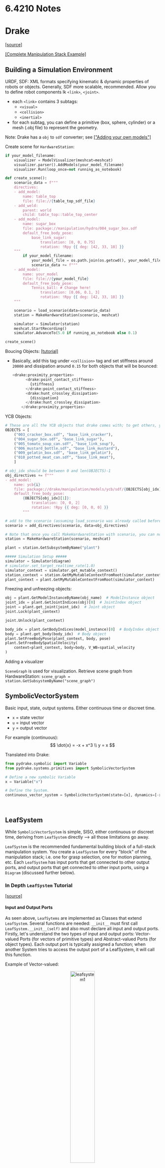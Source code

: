 # 6.4210 Notes

# Drake
[[source]](https://deepnote.com/workspace/michael-zengs-workspace-61364779-69ef-470a-9f8e-02bf2b4f369c/project/Tutorials-Duplicate-9e3ac27c-cff2-4df4-b6f4-6c867be9f48b/notebook/dynamical_systems-28a9f57bd802463689944ad6a8e289c2)

[[Complete Manipulation Stack Example]](https://github.com/barci2/6.4210-Robotic-Manipulation)

## Building a Simulation Environment
URDF, SDF: XML formats specifying kinematic & dynamic properties of robots or objects. Generally, SDF more scalable, recommended. Allow you to define robot components lk `<link>`, `<joint>`.
 - each `<link>` contains 3 subtags:
   - `<visual>`
   - `<collision>`
   - `<inertial>`
 - for each subtag, you can define a primitive (box, sphere, cylinder) or a mesh (.obj file) to represent the geometry.

Note: Drake has a `obj` to `sdf` converter; see [["Adding your own models"]](https://deepnote.com/workspace/michael-zengs-workspace-61364779-69ef-470a-9f8e-02bf2b4f369c/project/07-Mobile-Manipulation-Duplicate-5c805ffd-a57a-462d-9967-b976b6901885/notebook/adding_models-72b973669b0c497eb201cd7a06e0c0d5#7132d9322db34d2e96ff141897e095aa)

Create scene for `HardwareStation`:
```python
if your_model_filename:
    visualizer = ModelVisualizer(meshcat=meshcat)
    visualizer.parser().AddModels(your_model_filename)
    visualizer.Run(loop_once=not running_as_notebook)

def create_scene():
    scenario_data = f"""
    directives:
    - add_model:
        name: table_top
        file: file://{table_top_sdf_file}
    - add_weld:
        parent: world
        child: table_top::table_top_center
    - add_model:
        name: sugar_box
        file: package://manipulation/hydro/004_sugar_box.sdf
        default_free_body_pose:
            base_link_sugar:
                translation: [0, 0, 0.75]
                rotation: !Rpy {{ deg: [42, 33, 18] }}    
    """
        if your_model_filename:
            your_model_file = os.path.join(os.getcwd(), your_model_filename)
            scenario_data += f"""
    - add_model:
        name: your_model
        file: file://{your_model_file}
        default_free_body_pose:
            Tennis_ball: # Change here!
                translation: [0.06, 0.1, 3]
                rotation: !Rpy {{ deg: [42, 33, 18] }}    
    """

    scenario = load_scenario(data=scenario_data)
    station = MakeHardwareStation(scenario, meshcat)

    simulator = Simulator(station)
    meshcat.StartRecording()
    simulator.AdvanceTo(5.0 if running_as_notebook else 0.1)

create_scene()
```

Boucing Objects: [[tutorial]](https://deepnote.com/workspace/michael-zengs-workspace-61364779-69ef-470a-9f8e-02bf2b4f369c/project/08-Manipulator-Control-Duplicate-73cee354-3b90-4758-a44c-77cf43419f28/notebook/bounce-373d609526a84e3c8efc451d0a52d97c?)
- Basically, add this tag under `<collision>` tag and set stiffness around `20000` and dissipation around `0.15` for both objects that will be bounced:
    ```python
    <drake:proximity_properties>
          <drake:point_contact_stiffness>
            {stiffness}
          </drake:point_contact_stiffness>
          <drake:hunt_crossley_dissipation>
            {dissipation}
          </drake:hunt_crossley_dissipation>
        </drake:proximity_properties>
    ```

YCB Objects:
```python
# These are all the YCB objects that drake comes with; to get others, you'll need to download them from the YCB website and convert them to SDFs
OBJECTS = [
    ("003_cracker_box.sdf", "base_link_cracker"),
    ("004_sugar_box.sdf", "base_link_sugar"),
    ("005_tomato_soup_can.sdf", "base_link_soup"),
    ("006_mustard_bottle.sdf", "base_link_mustard"),
    ("009_gelatin_box.sdf", "base_link_gelatin"),
    ("010_potted_meat_can.sdf", "base_link_meat"),
    ]

# obj_idx should be between 0 and len(OBJECTS)-1
obj_directives += f"""
- add_model:
    name: ycb{i}
    file: package://drake/manipulation/models/ycb/sdf/{OBJECTS[obj_idx][0]}
    default_free_body_pose:
        {OBJECTS[obj_idx][1]}:
            translation: [0, 0, 2]
            rotation: !Rpy {{ deg: [0, 0, 0] }}
        """

# add to the scenario (assuming load_scenario was already called before this).
scenario = add_directives(scenario, data=obj_directives)

# Note that once you call MakeHardwareStation with scenario, you can no longer modify the scenario or add objs or anything
station = MakeHardwareStation(scenario, meshcat)

plant = station.GetSubsystemByName("plant")

##### Simulation Setup #####
simulator = Simulator(diagram)
# simulator.set_target_realtime_rate(1.0)
simulator_context = simulator.get_mutable_context()
station_context = station.GetMyMutableContextFromRoot(simulator_context)
plant_context = plant.GetMyMutableContextFromRoot(simulator_context)
```

Freezing and unfreezing objects:
```python
obj = plant.GetModelInstanceByName(obj_name)  # ModelInstance object
joint_idx = plant.GetJointIndices(obj)[0]  # JointIndex object
joint = plant.get_joint(joint_idx)  # Joint object
joint.Lock(plant_context)

joint.Unlock(plant_context)

body_idx = plant.GetBodyIndices(model_instance)[0]  # BodyIndex object
body = plant.get_body(body_idx)  # Body object
plant.SetFreeBodyPose(plant_context, body, pose)
plant.SetFreeBodySpatialVelocity(
    context=plant_context, body=body, V_WB=spatial_velocity
)
```

Adding a visualizer

`SceneGraph` is used for visualization. Retrieve scene graph from HardwareStation: `scene_graph = station.GetSubsystemByName("scene_graph")`

## SymbolicVectorSystem
Basic input, state, output systems. Either continuous time or discreet time.

- `x` = state vector
- `u` = input vector
- `y` = output vector

For example (continuous):
$$
\dot{x} = -x + x^3
\\
y = x
$$

Translated into Drake:
```python
from pydrake.symbolic import Variable
from pydrake.systems.primitives import SymbolicVectorSystem

# Define a new symbolic Variable
x = Variable("x")

# Define the System.  
continuous_vector_system = SymbolicVectorSystem(state=[x], dynamics=[-x + x**3], output=[x])
```
<br />

## LeafSystem
While `SymbolicVectorSystem` is simple, SISO, either continuous or discreet time, deriving from `LeafSystem` directly --> all those limitations go away.

`LeafSystem` is the recommended fundamental building block of a full-stack manipulation system. You create a `LeafSystem` for every "block" of the manipulation stack; i.e. one for grasp selection, one for motion planning, etc. Each `LeafSystem` has input ports that get connected to other output ports, and output ports that get connected to other input ports, using a `Diagram` (discussed further below).

### In Depth `LeafSystem` Tutorial

[[source]](https://deepnote.com/workspace/Drake-0b3b2c53-a7ad-441b-80f8-bf8350752305/project/Tutorials-2b4fc509-aef2-417d-a40d-6071dfed9199/notebook/authoring_leaf_systems-787b2beb96614272980bf234d3a65e33?)

#### Input and Output Ports

As seen above, `LeafSytems` are implemented as Classes that extend `LeafSystem`. Several functions are needed: `__init__` must first call `LeafSystem.__init__(self)` and also must declare all input and output ports. Firstly, let's understand the two types of input and output ports: Vector-valued Ports (for vectors of primitive types) and Abstract-valued Ports (for object types). Each output port is typically assigned a function; when another System tries to access the output port of a LeafSystem, it will call this function.

Example of Vector-valued:
<center><img src="leafsystem1.png" alt="leafsystem1" style="width:40%" /></center><br />

```python
class MyAdder(LeafSystem):
    def __init__(self):
        super().__init__()  # Don't forget to initialize the base class.
        self._a_port = self.DeclareVectorInputPort(name="a", size=2)
        self._b_port = self.DeclareVectorInputPort(name="b", size=2)
        self.DeclareVectorOutputPort(name="sum", size=2, calc=self.CalcSum)
        self.DeclareVectorOutputPort(name="difference",
                                     size=2,
                                     calc=self.CalcDifference)

    def CalcSum(self, context, output):
        # Evaluate the input ports to obtain the 2x1 vectors.
        a = self._a_port.Eval(context)
        b = self._b_port.Eval(context)

        # Write the sum into the output vector.
        output.SetFromVector(a + b)

    def CalcDifference(self, context, output):
        # Evaluate the input ports to obtain the 2x1 vectors.
        a = self._a_port.Eval(context)
        b = self._b_port.Eval(context)

        # Write the difference into output vector.
        output.SetFromVector(a - b)

# Construct an instance of this system and a context.
system = MyAdder()
context = system.CreateDefaultContext()

# Fix the input ports to some constant values.
system.GetInputPort("a").FixValue(context, [3, 4])
system.GetInputPort("b").FixValue(context, [1, 2])

# Evaluate the output ports.
print(f"sum: {system.GetOutputPort('sum').Eval(context)}")
print(f"difference: {system.GetOutputPort('difference').Eval(context)}")
```

Has 2 input ports, 2 output ports; each output port connected to a function that computes the output given current inputs. In this simple example, inputs are simply fixed (instead of i.e. being connected to the output of a differnt `System` in a bigger `Diagram`).

Example of Abstract-valued:
<center><img src="leafsystem2.png" alt="leafsystem2" style="width:35%" /></center><br />

```python
class RotateAboutZ(LeafSystem):
    def __init__(self):
        super().__init__()  # Don't forget to initialize the base class.
        self.DeclareAbstractInputPort(name="in",
                                      model_value=Value(RigidTransform()))
        self.DeclareAbstractOutputPort(
            name="out",
            alloc=lambda: Value(RigidTransform()),
            calc=self.CalcOutput)

    def CalcOutput(self, context, output):
        # Evaluate the input port to obtain the RigidTransform.
        X_1 = system.get_input_port().Eval(context)

        X_2 = RigidTransform(RotationMatrix.MakeZRotation(np.pi / 2)) @ X_1

        # Set the output RigidTransform.
        output.set_value(X_2)

# Construct an instance of this system and a context.
system = RotateAboutZ()
context = system.CreateDefaultContext()

# Fix the input port to a constant value.
system.get_input_port().FixValue(context, RigidTransform())

# Evaluate the output port.
print(f"output: {system.get_output_port(0).Eval(context)}")
```

Single input, single output, both `RigidTransforms`.

#### State

`LeafSystems` can also have state, either vector-valued or abstract; state is only accessible to the own `LeafSystem` unless published using output port. If state variable is Vector-valued, can have `continuous` type. Otherwise, states are discreet.

Discrete states are implemented with an update function that is set to be called periodically using `DeclarePeriodicDiscreteUpdateEvent`:

```python
class SimpleDiscreteTimeSystem(LeafSystem):
    def __init__(self):
        super().__init__()
        state_index = self.DeclareDiscreteState(1)  # One state variable.
        self.DeclareStateOutputPort("y", state_index)  # One output: y=x.
        self.DeclarePeriodicDiscreteUpdateEvent(
            period_sec=1.0,  # One second time step.
            offset_sec=0.0,  # The first event is at time zero.
            update=self.Update) # Call the Update method defined below.

    # x[n+1] = x^3[n].
    def Update(self, context, discrete_state):
        x = context.get_discrete_state_vector().GetAtIndex(0)
        x_next = x**3
        discrete_state.get_mutable_vector().SetAtIndex(0, x_next)

# Instantiate the System.
system = SimpleDiscreteTimeSystem()
simulator = Simulator(system)
context = simulator.get_mutable_context()

# Set the initial conditions: x[0] = [0.9].
context.get_mutable_discrete_state_vector().SetFromVector([0.9])

# Run the simulation.
simulator.AdvanceTo(4.0)
print(context.get_discrete_state_vector())
```

For Abstract state, use a slightly different function `DeclarePeriodicUnrestrictedUpdateEvent` (the "unrestricted" refers to the fact that Abstract state doesn't need to be restricted to a discrete value?). Example:

```python
class AbstractStateSystem(LeafSystem):
    def __init__(self):
        super().__init__()
        self._traj_index = self.DeclareAbstractState(
            Value(PiecewisePolynomial()))
        self.DeclarePeriodicUnrestrictedUpdateEvent(period_sec=1.0,
                                                    offset_sec=0.0,
                                                    update=self.Update)
    def Update(self, context, state):
        t = context.get_time()
        traj = PiecewisePolynomial.FirstOrderHold(
            [t, t + 1],
            np.array([[-np.pi / 2.0 + 1., -np.pi / 2.0 - 1.], [-2., 2.]]))
        # Update the state
        state.get_mutable_abstract_state(int(self._traj_index)).set_value(traj)

system = AbstractStateSystem()
simulator = Simulator(system)
context = simulator.get_mutable_context()

# Set an initial condition for the abstract state.
context.SetAbstractState(0, PiecewisePolynomial())

# Run the simulation.
simulator.AdvanceTo(4.0)
traj = context.get_abstract_state(0).get_value()
print(f"breaks: {traj.get_segment_times()}")
print(f"traj({context.get_time()}) = {traj.value(context.get_time())}")
```


There are other events that can trigger `update` (i.e. `DeclarePerStepDiscreteUpdateEvent` - trigger an update every step in a trajectory), however most are not commonly used (see member functions of [LeafSystem](https://drake.mit.edu/doxygen_cxx/classdrake_1_1systems_1_1_leaf_system.html#a045f31a25ecb0c57baede1abd70182a8)). Also note: `DeclareStateOutputPort()` exists as a shortcut to publish state as output port; otherwise.

A `LeafSystem` can only have 1 continuous state vector, and this vector is updated using a differential equation. The differential equation is defined in a member function `DoCalcTimeDerivatives` that the leafsystem will automatically call at a high frequency. Not common, so I'll just link an example somewhere here: [[source]](https://deepnote.com/workspace/Drake-0b3b2c53-a7ad-441b-80f8-bf8350752305/project/Tutorials-2b4fc509-aef2-417d-a40d-6071dfed9199/notebook/index-04266c54423e4599a8eb2a9fdffe9bfb)

#### Publishing

`LeafSystems` also have "publish" events. They can publish whenever something external calls `LeafSystem.ForcedPublish(context)`. Or publish events can also be set to be periodic. They, however, ***cannot*** modify state variables. Main application: broadcasting data to another system i.e. ROS. Example:

```python
class MyPublishingSystem(LeafSystem):
    def __init__(self):
        super().__init__()

        # Calling `ForcePublish()` will trigger the callback.
        self.DeclareForcedPublishEvent(self.Publish)

        # Publish once every second.
        self.DeclarePeriodicPublishEvent(period_sec=1,
                                         offset_sec=0,
                                         publish=self.Publish)
        
    def Publish(self, context):
        print(f"Publish() called at time={context.get_time()}")

system = MyPublishingSystem()
simulator = Simulator(system)
simulator.AdvanceTo(3.3)

# We can also "force" a publish at a arbitrary time.
system.ForcedPublish(simulator.get_context())

"""
Example output:

Publish() called at time=0.0
Publish() called at time=1.0
Publish() called at time=2.0
Publish() called at time=3.0
Publish() called at time=3.3
"""
```

#### Appendix

Best example of LeafSystems in a full-stack manipulation system: [[source]](https://deepnote.com/workspace/michael-zengs-workspace-61364779-69ef-470a-9f8e-02bf2b4f369c/project/05-Bin-Picking-Duplicate-472e49aa-3d46-46ad-af7a-54f4c4a4294a/notebook/clutter_clearing-fcbb3e4b153244b4bcfea84da359863a?).


<br />


## Simulation

Pass diagram (returned by `DiagramBuilder.build()`) into Simulator to create a simulator. 

Optionally, pass context into simulator, or else simulator will use its own context.

Use `AdvanceTo` to move time forward.

```python
import matplotlib.pyplot as plt
from pydrake.systems.analysis import Simulator
from pydrake.systems.framework import DiagramBuilder
from pydrake.systems.primitives import LogVectorOutput

# Create a simple block diagram containing our system.
builder = DiagramBuilder()
system = builder.AddSystem(continuous_vector_system)  # Add a system to simulate
logger = LogVectorOutput(system.get_output_port(0), builder)
diagram = builder.Build()

# Set the initial conditions, x(0).
context = diagram.CreateDefaultContext()
context.SetContinuousState([0.9])

# Create the simulator, and simulate for 10 seconds.
simulator = Simulator(diagram, context)
simulator.AdvanceTo(10)

# Plot the results.
log = logger.FindLog(context)
plt.figure()
plt.plot(log.sample_times(), log.data().transpose())
plt.xlabel('t')
plt.ylabel('y(t)')
```

If using meshcat, there are also some meshcat settings that can be modified to be able to play the simiulation back after it's done (at varying speeds, etc.). This is another full example of a simulator (for an actual manipulation system):

```python
# setup meshcat
close_button_str = "Close"
meshcat = StartMeshcat()
meshcat.AddButton(close_button_str)

# Setting up the main diagram
builder = DiagramBuilder()

### Assume here that we create a scenario and a HardwareStation etc. and add it to the builder ###

# Build diagram
diagram = builder.Build()

# Setting up the simulation and contexts
simulator = Simulator(diagram)
simulator.set_target_realtime_rate(1.0)
simulator_context = simulator.get_mutable_context()

# Start simulation
meshcat.StartRecording()
simulator.AdvanceTo(0.1)
meshcat.Flush()  # Wait for the large object meshes to get to meshcat.

while not meshcat.GetButtonClicks(close_button_str):
    simulator.AdvanceTo(simulator.get_context().get_time() + 1.0)  # go on indefinitely

meshcat.DeleteButton(close_button_str)

# Publish recording so we can play it back at varying speeds for debugging
meshcat.PublishRecording()
```

### Context
[[source]](https://drake.mit.edu/troubleshooting.html#framework-context-system-mismatch)

Every `System` (i.e. `Diagram`, `HardwareStation`, `MultibodyPlant`) has a corresponding `Context`. `System` itself contains functions/operations, `Context` contains system's data.

The most high-level system in a program is typically the `Diagram`. As such, `HardwareStations`, `MultibodyPlants`, etc. will share data with the `Diagram`. Logically, we only want to create one context from scratch then, and typically we do this from the `Diagram`. Then, to get a context for the `HardwareStation` and `MultibodyPlant`, if we're using either of them, we derive it from the `Diagram`'s context:

```python
station = builder.AddSystem(MakeHardwareStation(scenario, meshcat=meshcat))
plant = station.GetSubsystemByName("plant")

builder = DiagramBuilder()
diagram = builder.Build()

simulator = Simulator(diagram)
simulator.set_target_realtime_rate(1.0)
simulator_context = simulator.get_mutable_context()
station_context = station.GetMyMutableContextFromRoot(simulator_context)
plant_context = plant.GetMyMutableContextFromRoot(simulator_context)
```

(Note that (I think) it's also possible to create the context from another System (whichever is most high level), i.e. the HardwareStation. Then, when we instantiate the Simulator, we pass it the context like so: `simulator = Simulator(diagram, station_context)`)

Now, why do we actually need a separate context for `HardwareStation` and `MultibodyPlant`? Whenever we call any plant- or station-specific functions, we may need to pass in a context, in which case we pass in the relevant context (i.e. `plant_context` for any plant functions and `station_context` for any station functions).

### Diagram & DiagramBuilder
Combine systems into more complex systems. `DiagramBuilder` class has `AddSystem()`, `Connect()` (to connect input ports to output ports). `Build()` generates new `Diagram` instance.

`HardwareStation` is itself a system that turn into a diagram; you use `DiagramBuilder.AddSystem(HardwareStation)` to create a diagram.

Example with 3 systems: plant (which is a pendulum), controller, logger.
```python
import matplotlib.pyplot as plt
import numpy as np
import pydot
from IPython.display import SVG, display
from pydrake.examples import PendulumPlant
from pydrake.systems.analysis import Simulator
from pydrake.systems.controllers import PidController
from pydrake.systems.framework import DiagramBuilder
from pydrake.systems.primitives import LogVectorOutput

builder = DiagramBuilder()

# First add the pendulum.
pendulum = builder.AddNamedSystem("pendulum", PendulumPlant())

# Add a PID controller.
controller = builder.AddNamedSystem("controller",
                                    PidController(kp=[10.], ki=[1.], kd=[1.]))

# Now "wire up" the controller to the plant.
builder.Connect(pendulum.get_state_output_port(),
                controller.get_input_port_estimated_state())
builder.Connect(controller.get_output_port_control(), pendulum.get_input_port())

# Make the desired_state input of the controller an input to the diagram.
builder.ExportInput(controller.get_input_port_desired_state())
# Make the pendulum state an output from the diagram.
builder.ExportOutput(pendulum.get_state_output_port())

# Log the state of the pendulum.
logger = LogVectorOutput(pendulum.get_state_output_port(), builder)
logger.set_name("logger")

diagram = builder.Build()
diagram.set_name("diagram")

# Visualize the diagram.
display(SVG(pydot.graph_from_dot_data(
    diagram.GetGraphvizString(max_depth=2))[0].create_svg()))
```

Example simulation of the pendulum + PID controller system:
```python
# Set up a simulator to run this diagram.
simulator = Simulator(diagram)
context = simulator.get_mutable_context()

# We'll try to regulate the pendulum to a particular angle.
desired_angle = np.pi/2.

# First we extract the subsystem context for the pendulum.
pendulum_context = diagram.GetMutableSubsystemContext(pendulum, context)
# Then we can set the pendulum state, which is (theta, thetadot).
pendulum_context.get_mutable_continuous_state_vector().SetFromVector(
    [desired_angle + 0.1, 0.2])

# The diagram has a single input port (port index 0), which is the desired_state.
diagram.get_input_port(0).FixValue(context, [desired_angle, 0.])

# Simulate for 10 seconds.
simulator.AdvanceTo(10)

# Plot the results.
log = logger.FindLog(simulator.get_context())
t = log.sample_times()
plt.figure()
# Plot theta.
plt.plot(t, log.data()[0,:],'.-')
# Draw a line for the desired angle.
plt.plot([t[0], t[-1]], [desired_angle, desired_angle], 'g' )
plt.xlabel('time (seconds)')
plt.ylabel('theta (rad)')
plt.title('PID Control of the Pendulum')
```



## Inverse Kinematics
A system that can be added to the diagram. Takes coordinates as inputs, and outputs iiwa positions. 

Use DiagramBuilder.Connect() to attach the output of the inverse kinematics to the input of the IK.

```python
controller_plant = station.GetSubsystemByName(
    "iiwa.controller"
).get_multibody_plant_for_control()
differential_ik = AddIiwaDifferentialIK(
    builder,
    controller_plant,
    frame=controller_plant.GetFrameByName("iiwa_link_7"),
)
builder.Connect(
    differential_ik.get_output_port(),
    station.GetInputPort("iiwa.position"),
)
builder.Connect(
    station.GetOutputPort("iiwa.state_estimated"),
    differential_ik.GetInputPort("robot_state"),
)
```


## Hardware Station
Simplified version of creating diagram; takes YAML and handles all the diagram and connections for you. All you need to do is create a simulator.

Has input ports and output ports. i.e. if we create a hardware station with and iiwa and a WSG hand, we get inputs iiwa.position, iiwa.feedforward_torque, wsg.position, wsg.force_limit, and output ports (i.e. iiwa.torque_measured, iiwa.position_measured, wsg.state_measured, etc.).

To access these ports, use `station.GetOutputPort("iiwa.position_measured").Eval(context)` where context is created by `context = station.CreateDefaultContext()`. Or, `station.GetInputPort("iiwa.position").FixValue(context, q_cmd)`.

Simple example that sets iiwa arm joint positions in 2D:
```python
scenario_data = """
directives:
- add_directives:
    file: package://manipulation/clutter.dmd.yaml
model_drivers:
    iiwa: !IiwaDriver
      hand_model_name: wsg
    wsg: !SchunkWsgDriver {}
"""
scenario = load_scenario(data=scenario_data)
station = MakeHardwareStation(scenario, meshcat=meshcat)

simulator = Simulator(station)

context = simulator.get_mutable_context()

simulator.set_target_realtime_rate(1.0 if interactive else 0)
meshcat.AddButton("Stop Simulation")

while meshcat.GetButtonClicks("Stop Simulation") < 1:
    simulator.AdvanceTo(simulator.get_context().get_time() + 2.0)

    # Print current joint positions
    q_current = station.GetOutputPort("iiwa.position_measured").Eval(context)
        print(f"Current joint angles: {q_current}")

    # Set new joint postions to whatever q_cmd is
    station.GetInputPort("iiwa.position").FixValue(context, q_cmd)

    # Should print values equal to q_cmd
    print(station.GetOutputPort("iiwa.position_commanded").Eval(context))

meshcat.DeleteButton("Stop Simulation")
```

## MultibodyPlant and Plants
Another alternative to HardwareStation & Diagrams.

Simulates a plant that is being controlled, specifically with multiple bodies. Takes torque input, outputs estimated state.

```python
plant = MultibodyPlant(time_step=1e-4)
Parser(plant).AddModelFromFile(".../iiwa14_no_collision.sdf")
plant.WeldFrames(plant.world_frame(), plant.GetFrameByName("iiwa_link_0"))  # Stop iiwa from falling into the ground
plant.Finalize()

# To get joint limits:
lower = plant.GetPositionLowerLimits()
upper = plant.GetPositionUpperLimits()
```


## Optimization Solver

### Symbolic Math and Differentiation

```python
import pydrake.symbolic as sym
```

Define single dimensional variables in drake like so:

```python
x_var = sym.Variable("a")
y_var = sym.Variable("b")
```

Define an [Expression](https://drake.mit.edu/pydrake/pydrake.symbolic.html#pydrake.symbolic.Expression) from a function, i.e.:

```python
def loss(theta):  # Example loss function--3 humped camel (has 3 local minima)
    """
    theta is a (2,) np array
    """
    x = theta[0]
    y = theta[1]
    eval = 2 * x**2 - 1.05 * x**4 + x**6 / 6 + x * y + y**2
    return 0.25 * eval

expression = loss(np.array([x_var, y_var]))  # Expression object
```

Symbolic Differentiation:

```python
# Gradient with respect to x and y
gradient_x = expression.Differentiate(x_var)  # pass in Symbolic Variable
gradient_y = expression.Differentiate(y_var)  # pass in Symbolic Variable

# Eval the gradients at the current x and y values
x_diff = gradient_x.Evaluate({x_var: current_x, y_var: current_y})  # Set value for each Symbolic Variable in expression
y_diff = gradient_y.Evaluate({x_var: current_x, y_var: current_y})  # Set value for each Symbolic Variable in expression
```

### About Quadratic Programming (the math)

Defined as a quadratic objective function w/Linear constraints.

Typically in the form:

$$ \min\limits_{x} \frac{1}{2} x^T A x + b^t x$$

Constraints can be in the following forms:
- Bounding Box: $LB \leq x \leq UB$
- Equality Constraint: $Cx = d$

If you plot the objective, is a paraboloid, convex, analytically solvable.


```python
prog = MathematicalProgram()
x = prog.NewContinuousVariables(2)
prog.AddConstraint(x[0] + x[1] == 1)
prog.AddCost(x[0]**2 + x[1]**2)
result = Solve(prog)

# print out the result.
print("Success? ", result.is_success())
# Print the solution to the decision variables.
print('x* = ', result.GetSolution(x))
```

Common Cost: If cost is a product of matrices, `a.dot(b)` multiplies $a^Tb$: 
```python
# These are equivalent:
prog.AddCost(x.dot(x))
prog.AddCost(x[0]**2 + x[1]**2)
```

Common Equality Constraints:
```python
prog.AddConstraint(le(x, 2*np.ones))  # all components of x must be <= 2
prog.AddConstraint(ge(x, 4*np.ones))  # all components of x must be >= 4
prog.AddConstraint(eq(x, 0.5*np.ones))  # all components of x must equal to 0.5
```

"Bounding Box" Constraint:
```python
# x (a 3x1 vector) must be >= [-0.35, -0.35, -0.35] and <= [0.35, 0.35, 0.35]
prog.AddBoundingBoxConstraint(-0.35*np.ones(3), 0.35*np.ones(3), x)
```

Important Constraints for Robot (non-collision and end-effector pose) [[source]](https://deepnote.com/workspace/michael-zengs-workspace-61364779-69ef-470a-9f8e-02bf2b4f369c/project/06-Motion-Planning-Duplicate-c2fb7d28-4b8e-4834-ba5a-a1d69c1d218b/notebook/interactive_ik-64af78e8866a4750932bdb25344edef0?)
```python
gripper_frame = plant.GetFrameByName("gripper", cylinder)  # frame name might vary depending on model
ik = InverseKinematics(plant, plant_context)
# Note: you can extract position vector from a pose (i.e. X_WG) using .rotation()
ik.AddPositionConstraint(
    gripper_frame,
    [0, 0, 0],              # gripper's position in gripper frame
    plant.world_frame(),    # frame in which two bounds below are expressed
    pose.translation(),     # lower bound on position
    pose.translation(),     # upper bound on position
)
# Note: you can extract rotation matrix from a pose (i.e. X_WG) using .rotation()
ik.AddOrientationConstraint(
    gripper_frame,          #
    RotationMatrix(),       # gripper's rotation in gripper frame (identity matrix)
    plant.world_frame(),    # frame in which required orientation of gripper is expressed
    pose.rotation(),        # required orientation of gripper expressed in frame above
    0.0,                    # allowable angle error
)
# min allowable distance between 2 objects is 1 cm. 2nd param is "influence" distance, aka the distance when it starts to create a gradient away from the collision. Should always be bigger than the 1st param.
ik.AddMinimumDistanceLowerBoundConstraint(0.01, 0.1) 

prog = ik.get_mutable_prog()
q = ik.q()
prog.AddQuadraticErrorCost(np.identity(len(q)), q0, q)
prog.SetInitialGuess(q, q0)

result = Solve(ik.prog())
if result.is_success():
    print(result.get_solution_result())
```

Note: to add constraints on position or rotation of a pose, use `RigidTransform.translation()` and `RigidTransform.rotation()`

Drake has examples of quadratic program, etc.

Examples: https://deepnote.com/workspace/Manipulation-ac8201a1-470a-4c77-afd0-2cc45bc229ff/project/03-Basic-Pick-and-Place-65aad364-ef1c-45f5-a796-fac7c122e274/notebook/09_intro_to_qp-79dfbe9d7a0e4a9e9ae7576ebdc44aaf

**Best practices for formulating optimization problems:**
- Simple cost function, add as many constraints as needed
- Complex cost functions leads to cost function parameter tuning --> a never-ending mess
- Usually costs are more intuitive as constraints; i.e. non-collision should not incur a cost, it should be a constraint
- Use minimal constraints --> larger set of feasible configurations. Only add constraints that are necessary.

Internally, Drake uses many other libraries to do the optimization, i.e. Gurobi, SNOPT, IPOPT, SCS, MOSEK.

## Robotics Programming Paradigms

1. Procedural Code (i.e. typical step-by-step script) running in separate thread/process that passes messages to a module/process that runs at high/constant frequency in the main robot thread to control hardware
2. Task Policies - typically FSMs (or "behavior trees") that get evaluated in the robot loop (decides what discrete state it is in every look)
   - enum of states
   - update function that looks at current state + sensors --> decides what state to enter next
   - if statements for each state that determine what to do
   - Pro: can be very robust if all possible states + transitions are captured
   - Con: takes intense testing + full-stack simulation to find all the edge cases/catch all the states.
   - Con: Not good for long-term/complex reasoning; good for short test goal (i.e. open a door, or put simple manipulation)
3. Task Planners chain together task-level behaviors (i.e. open dish washr door, put plate in dish washer) for long-term behavior
   - graph search
   - dynamic/online replanning
   - Using LLMs (if you give it context, current state, list of possible actions, tell it exactly how to produce the output), it will produce list of actions

## Misc.

Create transform/pose: 
```python
# Obtain the identity rotation matrix
rot = RotationMatrix.Identity()
rot2 = RotationMatrix.MakeZRotation(np.pi)  # Another potential rotation
translation_vector = np.array([1, 2, 3])
pose = RigidTransform(rotation_matrix, translation_vector)

# Inverse of a RigidTrasform: 
X_A_B = RigidTransform()  # transform of B frame relative to A frame
X_B_A = X_A_B.inverse()   # transform of A frame relative to B frame

# Apply transform to a point in A frame
p_A_mustard = np.array({1.0, 1.0, 1.0})
p_B_mustard = X_B_A @ p_A_mustard
```

Show a pose in Meshcat: 
```python
from manipulation.meshcat_utils import AddMeshcatTriad
AddMeshcatTriad(meshcat, "goal pose", X_PT=goal_pose, opacity=0.5)
```

PointCloud object in Drake:
```python
pc = DepthImageToPointCloud(normals=True, down_sample=False)

# get arrays of PC data (recommended method)
points = pc.xyzs()  # 3xN np array of points
normals = pc.normals()  # 3xN np array of normals

size = pc.size() # pts in cloud
p = pc.xyz(idx)  # idx is an int; get np array of XYZ of point at idx in PC
p_normal = pc.normal(idx)  # gets normal vector to surface at point at idx in PC
```